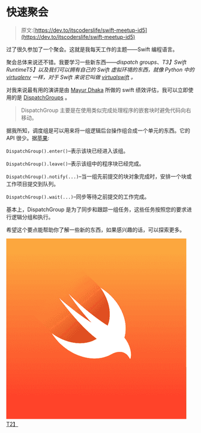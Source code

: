 # 快速聚会

> 原文:[https://dev.to/itscoderslife/swift-meetup-id5](https://dev.to/itscoderslife/swift-meetup-id5)

过了很久参加了一个聚会。这就是我每天工作的主题——Swift 编程语言。

聚会总体来说还不错。我要学习一些新东西——*dispatch groups*、*T3】Swift RuntimeT5】以及我们可以拥有自己的 Swift 虚拟环境的东西，就像 Python 中的 [virtualenv](http://virtualenv.readthedocs.io/en/stable/) 一样，对于 Swift 来说它叫做 [virtualswift](https://github.com/ankit1ank/virtualswift) 。*

对我来说最有用的演讲是由 [Mayur Dhaka](https://twitter.com/MayurDhaka) 所做的 swift 绩效评估，我可以立即使用的是 [DispatchGroups](https://developer.apple.com/documentation/dispatch/dispatchgroup) 。

> DispatchGroup 主要是在使用类似完成处理程序的嵌套块时避免代码向右移动。

据我所知，调度组是可以用来将一组逻辑后台操作组合成一个单元的东西。它的 API 很少。据[苹果](https://developer.apple.com/documentation/dispatch/dispatchgroup):

`DispatchGroup().enter()`–表示该块已经进入该组。

`DispatchGroup().leave()`–表示该组中的程序块已经完成。

`DispatchGroup().notify(...)`–当一组先前提交的块对象完成时，安排一个块或工作项目提交到队列。

`DispatchGroup().wait(...)`–同步等待之前提交的工作完成。

基本上，DispatchGroup 是为了同步和跟踪一组任务，这些任务按照您的要求进行逻辑分组和执行。

希望这个要点能帮助你了解一些新的东西，如果感兴趣的话，可以探索更多。

[![swift-small](img/e56a75dce6342f4d9d32526a99f39cec.png)T2】](https://res.cloudinary.com/practicaldev/image/fetch/s--CtOMbGR3--/c_limit%2Cf_auto%2Cfl_progressive%2Cq_auto%2Cw_880/https://itscoderslife.files.wordpress.com/2018/01/swift-small.png%3Fw%3D656)